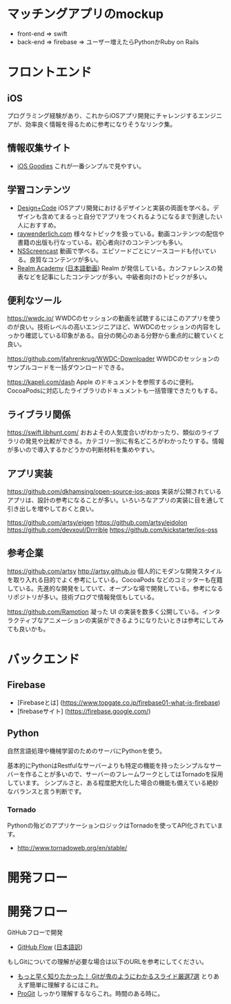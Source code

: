# マッチングアプリのmockup
- front-end => swift
- back-end => firebase => ユーザー増えたらPythonかRuby on Rails

# フロントエンド
## iOS

プログラミング経験があり、これからiOSアプリ開発にチャレンジするエンジニアが、効率良く情報を得るために参考になりそうなリンク集。

## 情報収集サイト

- [iOS Goodies](http://ios-goodies.com/) これが一番シンプルで見やすい。

## 学習コンテンツ

- [Design+Code](https://designcode.io/) iOSアプリ開発におけるデザインと実装の両面を学べる。デザインも含めてまるっと自分でアプリをつくれるようになるまで到達したい人におすすめ。
- [raywenderlich.com](https://www.raywenderlich.com/) 様々なトピックを扱っている。動画コンテンツの配信や書籍の出版も行なっている。初心者向けのコンテンツも多い。
- [NSScreencast](https://nsscreencast.com/episodes) 動画で学べる。エピソードごとにソースコードも付いている。良質なコンテンツが多い。
- [Realm Academy](https://academy.realm.io/section/apple/) ([日本語動画](https://academy.realm.io/jp/section/apple/)) Realm が発信している。カンファレンスの発表などを記事にしたコンテンツが多い。中級者向けのトピックが多い。


## 便利なツール

https://wwdc.io/
WWDCのセッションの動画を試聴するにはこのアプリを使うのが良い。技術レベルの高いエンジニアほど、WWDCのセッションの内容をしっかり確認している印象がある。自分の関心のある分野から重点的に観ていくと良い。

https://github.com/jfahrenkrug/WWDC-Downloader
WWDCのセッションのサンプルコードを一括ダウンロードできる。

https://kapeli.com/dash
Apple のドキュメントを参照するのに便利。CocoaPodsに対応したライブラリのドキュメントも一括管理できたりもする。

## ライブラリ関係

https://swift.libhunt.com/
おおよその人気度合いがわかったり、類似のライブラリの発見や比較ができる。カテゴリー別に有名どころがわかったりする。情報が多いので導入するかどうかの判断材料を集めやすい。


## アプリ実装

https://github.com/dkhamsing/open-source-ios-apps
実装が公開されているアプリは、設計の参考になることが多い。いろいろなアプリの実装に目を通して引き出しを増やしておくと良い。

https://github.com/artsy/eigen
https://github.com/artsy/eidolon
https://github.com/devxoul/Drrrible
https://github.com/kickstarter/ios-oss

## 参考企業

https://github.com/artsy
http://artsy.github.io
個人的にモダンな開発スタイルを取り入れる目的でよく参考にしている。CocoaPods などのコミッターも在籍している。先進的な開発をしていて、オープンな場で開発している。参考になるリポジトリが多い。技術ブログで情報発信もしている。

https://github.com/Ramotion
凝った UI の実装を数多く公開している。インタラクティブなアニメーションの実装ができるようになりたいときは参考にしてみても良いかも。



# バックエンド
## Firebase
- [Firebaseとは] (https://www.topgate.co.jp/firebase01-what-is-firebase)
- [firebaseサイト] (https://firebase.google.com/)

## Python

自然言語処理や機械学習のためのサーバにPythonを使う。

基本的にPythonはRestfulなサーバーよりも特定の機能を持ったシンプルなサーバーを作ることが多いので、サーバーのフレームワークとしてはTornadoを採用しています。
シンプルさと、ある程度肥大化した場合の機能も備えている絶妙なバランスと言う判断です。

### Tornado

Pythonの殆どのアプリケーションロジックはTornadoを使ってAPI化されています。

- http://www.tornadoweb.org/en/stable/

# 開発フロー
開発フロー
=========
GitHubフローで開発

- [GitHub Flow](http://scottchacon.com/2011/08/31/github-flow.html) ([日本語訳](https://gist.github.com/Gab-km/3705015))

もしGitについての理解が必要な場合は以下のURLを参考にしてください。

- [もっと早く知りたかった！ Gitが鬼のようにわかるスライド厳選7選](http://www.find-job.net/startup/7-git-slides) とりあえず簡単に理解するにはこれ。
- [ProGit](https://git-scm.com/book/ja/v2) しっかり理解するならこれ。時間のある時に。

